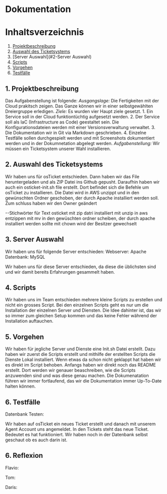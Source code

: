 # Dokumentation

# Inhaltsverzeichnis
1. [Projektbeschreibung](#1-projektbeschreibung)
2. [Auswahl des Ticketsystems](#1-auswahl-des-ticketsystems)
3. [Server Auswahl](#2-Server Auswahl)
4. [Scripts](#3-Scripts)
5. [Vorgehen](#4-Vorgehen)
6. [Testfälle](#5-Testfälle)

## 1. **Projektbeschreibung**
Das Aufgabenstellung ist folgende:
*Ausgangslage:*
Die Fertigkeiten mit der Cloud prakitsch zeigen. Das Ganze können wir in einer selbstgewählten Dreiergruppe erledigen.
*Ziele:*
Es wurden vier Haupt ziele gesetzt. 1. Ein Service soll in der Cloud funktiontüchtig aufgesetzt werden. 2. Der Service soll als IaC (Infrastructure as Code) geestaltet sein. Die Konfigurationsdateien werden mit einer Versionsverwaltung verwaltet. 3. Die Dokumentation wir in Git via Markdown geschrieben. 4. Einzelne Testfälle sollen durchgespielt werden und mit Screenshots dokumentiert werden und in der Dokumnetation abgelegt werden.
*Aufgabenstellung:* 
Wir müssen ein Ticketsystem unserer Wahl installieren.

## 2. **Auswahl des Ticketsystems**
Wir haben uns für osTicket entschieden.
Dann haben wir das File heruntergeladen und als ZIP Datei ins Github gepusht.
Daraufhin haben wir auch ein osticket-init.sh file erstellt. Dort befindet sich die Befehle um
osTicket zu installieren. Die Datei wird in AWS unzippt und in den gewünschten Ordner geschoben,
der durch Apache installiert werden soll. Zum schluss haben wir den Owner geändert

--Stichwörter für Text
osticket mit zip datri installiert
mit unzip in aws entzippen
mit mv in den gewüschten ordner scheiben, der durch apache installiert werden sollte
mit chown wird der Besitzer gewechselt

## 3. **Server Auswahl**
Wir haben uns für folgende Server entschieden:
Webserver:  Apache
Datenbank:  MySQL

Wir haben uns für diese Server entschieden, da diese die üblichsten sind und wir damit bereits Erfahrungen gesammelt haben.

## 4. Scripts
Wir haben uns im Team entschieden mehrere kleine Scripts zu erstellen und nicht ein grosses Script. Bei den einzelnen Scripts geht es nur um die Installation der einzelnen Server und Diensten. Die Idee dahinter ist, das wir so immer zum gleichen Setup kommen und das keine Fehler während der Installation auftauchen.


## 5. Vorgehen
Wir haben für jegliche Server und Dienste eine Init.sh Datei erstellt. Dazu haben wir zuerst die Scripts erstellt und mithilfe der erstellten Scripts die Dienste Lokal installiert. Wenn etwas da schon nicht geklappt hat haben wir es direkt im Script behoben. 
Anfangs haben wir direkt noch das README erstellt. Dort werden wir genauer beaschreiben, wie die Scripts anzuwenden sind und was diese genau machen.
Die Dokumenatation führen wir immer fortlaufend, das wir die Dokumentation immer Up-To-Date halten können.

## 6. Testfälle

Datenbank Testen:

Wir haben auf osTicket ein neues Ticket erstellt und danach mit unserem Agent Account uns angemeldet.
In den Tickets steht das neue Ticket. Bedeutet es hat funktioniert.
Wir haben noch in der Datenbank selbst geschaut ob es auch darin ist.

## 6. Reflexion
Flavio:

Tom:

Daris: